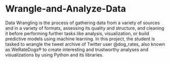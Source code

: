 # Wrangle-and-Analyze-Data

Data Wrangling is the process of gathering data from a variety of sources and in a variety of formats, assessing its quality and structure, and cleaning it before performing further tasks like analysis, visualization, or build predictive models using machine learning. In this project, the student is tasked to wrangle the tweet archive of Twitter user @dog_rates, also known as WeRateDogs® to create interesting and trustworthy analyses and visualizations by using Python and its libraries.
